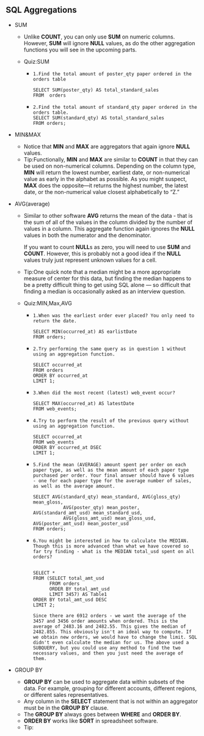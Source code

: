## SQL Aggregations

- SUM

  - Unlike **COUNT**, you can only use **SUM** on numeric columns. However, **SUM** will ignore **NULL** values, as do the other aggregation functions you will see in the upcoming parts.

  - Quiz:SUM

    - ```
      1.Find the total amount of poster_qty paper ordered in the orders table
      
      SELECT SUM(poster_qty) AS total_standard_sales
      FROM  orders
      ```

    - ```
      2.Find the total amount of standard_qty paper ordered in the orders table.
      SELECT SUM(standard_qty) AS total_standard_sales
      FROM orders;
      ```

- MIN&MAX

  - Notice that **MIN** and **MAX** are aggregators that again ignore **NULL** values. 
  - Tip:Functionally, **MIN** and **MAX** are similar to **COUNT** in that they can be used on non-numerical columns. Depending on the column type, **MIN** will return the lowest number, earliest date, or non-numerical value as early in the alphabet as possible. As you might suspect, **MAX** does the opposite—it returns the highest number, the latest date, or the non-numerical value closest alphabetically to “Z.”

- AVG(average)

  - Similar to other software **AVG** returns the mean of the data - that is the sum of all of the values in the column divided by the number of values in a column. This aggregate function again ignores the **NULL** values in both the numerator and the denominator.

    If you want to count **NULL**s as zero, you will need to use **SUM** and **COUNT**. However, this is probably not a good idea if the **NULL** values truly just represent unknown values for a cell.

  - Tip:One quick note that a median might be a more appropriate measure of center for this data, but finding the median happens to be a pretty difficult thing to get using SQL alone — so difficult that finding a median is occasionally asked as an interview question.

  - Quiz:MIN,Max,AVG

    - ```
      1.When was the earliest order ever placed? You only need to return the date.
      
      SELECT MIN(occurred_at) AS earlistDate
      FROM orders;
      
      ```

    - ```
      2.Try performing the same query as in question 1 without using an aggregation function.
      
      SELECT occurred_at
      FROM orders
      ORDER BY occurred_at
      LIMIT 1;
      ```

    - ```
      3.When did the most recent (latest) web_event occur?
      
      SELECT MAX(occurred_at) AS latestDate
      FROM web_events;
      ```

    - ```
      4.Try to perform the result of the previous query without using an aggregation function.
      
      SELECT occurred_at
      FROM web_events
      ORDER BY occurred_at DSEC
      LIMIT 1;
      ```

    - ```
      5.Find the mean (AVERAGE) amount spent per order on each paper type, as well as the mean amount of each paper type purchased per order. Your final answer should have 6 values - one for each paper type for the average number of sales, as well as the average amount.
      
      SELECT AVG(standard_qty) mean_standard, AVG(gloss_qty) mean_gloss, 
                 AVG(poster_qty) mean_poster, AVG(standard_amt_usd) mean_standard_usd, 
                 AVG(gloss_amt_usd) mean_gloss_usd, AVG(poster_amt_usd) mean_poster_usd
      FROM orders;
      
      ```

    - ```
      6.You might be interested in how to calculate the MEDIAN. Though this is more advanced than what we have covered so far try finding - what is the MEDIAN total_usd spent on all orders?
      
      
      SELECT *
      FROM (SELECT total_amt_usd
            FROM orders
            ORDER BY total_amt_usd
            LIMIT 3457) AS Table1
      ORDER BY total_amt_usd DESC
      LIMIT 2;
      
      Since there are 6912 orders - we want the average of the 3457 and 3456 order amounts when ordered. This is the average of 2483.16 and 2482.55. This gives the median of 2482.855. This obviously isn't an ideal way to compute. If we obtain new orders, we would have to change the limit. SQL didn't even calculate the median for us. The above used a SUBQUERY, but you could use any method to find the two necessary values, and then you just need the average of them.
      ```

- GROUP BY

  - **GROUP BY** can be used to aggregate data within subsets of the data. For example, grouping for different accounts, different regions, or different sales representatives.
  - Any column in the **SELECT** statement that is not within an aggregator must be in the **GROUP BY** clause.
  - The **GROUP BY** always goes between **WHERE** and **ORDER BY**.
  - **ORDER BY** works like **SORT** in spreadsheet software.
  - Tip: